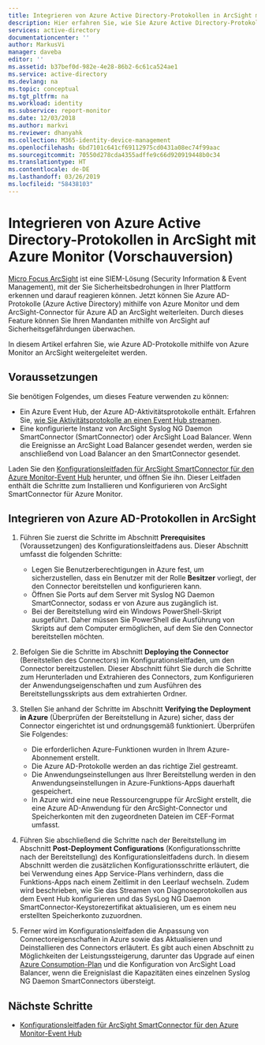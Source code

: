 ```yaml
---
title: Integrieren von Azure Active Directory-Protokollen in ArcSight mit Azure Monitor (Vorschauversion) | Microsoft-Dokumentation
description: Hier erfahren Sie, wie Sie Azure Active Directory-Protokolle mit Azure Monitor (Vorschauversion) in ArcSight integrieren.
services: active-directory
documentationcenter: ''
author: MarkusVi
manager: daveba
editor: ''
ms.assetid: b37bef0d-982e-4e28-86b2-6c61ca524ae1
ms.service: active-directory
ms.devlang: na
ms.topic: conceptual
ms.tgt_pltfrm: na
ms.workload: identity
ms.subservice: report-monitor
ms.date: 12/03/2018
ms.author: markvi
ms.reviewer: dhanyahk
ms.collection: M365-identity-device-management
ms.openlocfilehash: 6bd7101c641cf69112975cd0431a08ec74f99aac
ms.sourcegitcommit: 70550d278cda4355adffe9c66d920919448b0c34
ms.translationtype: HT
ms.contentlocale: de-DE
ms.lasthandoff: 03/26/2019
ms.locfileid: "58438103"
---
```

# <a name="integrate-azure-active-directory-logs-with-arcsight-using-azure-monitor-preview"></a>Integrieren von Azure Active Directory-Protokollen in ArcSight mit Azure Monitor (Vorschauversion)

[Micro Focus ArcSight](https://software.microfocus.com/products/siem-security-information-event-management/overview) ist eine SIEM-Lösung (Security Information & Event Management), mit der Sie Sicherheitsbedrohungen in Ihrer Plattform erkennen und darauf reagieren können. Jetzt können Sie Azure AD-Protokolle (Azure Active Directory) mithilfe von Azure Monitor und dem ArcSight-Connector für Azure AD an ArcSight weiterleiten. Durch dieses Feature können Sie Ihren Mandanten mithilfe von ArcSight auf Sicherheitsgefährdungen überwachen.  

In diesem Artikel erfahren Sie, wie Azure AD-Protokolle mithilfe von Azure Monitor an ArcSight weitergeleitet werden. 

## <a name="prerequisites"></a>Voraussetzungen

Sie benötigen Folgendes, um dieses Feature verwenden zu können:
* Ein Azure Event Hub, der Azure AD-Aktivitätsprotokolle enthält. Erfahren Sie, [wie Sie Aktivitätsprotokolle an einen Event Hub streamen](quickstart-azure-monitor-stream-logs-to-event-hub.md). 
* Eine konfigurierte Instanz von ArcSight Syslog NG Daemon SmartConnector (SmartConnector) oder ArcSight Load Balancer. Wenn die Ereignisse an ArcSight Load Balancer gesendet werden, werden sie anschließend von Load Balancer an den SmartConnector gesendet.

Laden Sie den [Konfigurationsleitfaden für ArcSight SmartConnector für den Azure Monitor-Event Hub](https://community.softwaregrp.com/dcvta86296/attachments/dcvta86296/connector-documentation/1232/2/Microsoft%20Azure%20Monitor%20Event%20Hub.pdf) herunter, und öffnen Sie ihn. Dieser Leitfaden enthält die Schritte zum Installieren und Konfigurieren von ArcSight SmartConnector für Azure Monitor. 

## <a name="integrate-azure-ad-logs-with-arcsight"></a>Integrieren von Azure AD-Protokollen in ArcSight

1. Führen Sie zuerst die Schritte im Abschnitt **Prerequisites** (Voraussetzungen) des Konfigurationsleitfadens aus. Dieser Abschnitt umfasst die folgenden Schritte:
    * Legen Sie Benutzerberechtigungen in Azure fest, um sicherzustellen, dass ein Benutzer mit der Rolle **Besitzer** vorliegt, der den Connector bereitstellen und konfigurieren kann.
    * Öffnen Sie Ports auf dem Server mit Syslog NG Daemon SmartConnector, sodass er von Azure aus zugänglich ist. 
    * Bei der Bereitstellung wird ein Windows PowerShell-Skript ausgeführt. Daher müssen Sie PowerShell die Ausführung von Skripts auf dem Computer ermöglichen, auf dem Sie den Connector bereitstellen möchten.

2. Befolgen Sie die Schritte im Abschnitt **Deploying the Connector** (Bereitstellen des Connectors) im Konfigurationsleitfaden, um den Connector bereitzustellen. Dieser Abschnitt führt Sie durch die Schritte zum Herunterladen und Extrahieren des Connectors, zum Konfigurieren der Anwendungseigenschaften und zum Ausführen des Bereitstellungsskripts aus dem extrahierten Ordner. 

3. Stellen Sie anhand der Schritte im Abschnitt **Verifying the Deployment in Azure** (Überprüfen der Bereitstellung in Azure) sicher, dass der Connector eingerichtet ist und ordnungsgemäß funktioniert. Überprüfen Sie Folgendes:
    * Die erforderlichen Azure-Funktionen wurden in Ihrem Azure-Abonnement erstellt.
    * Die Azure AD-Protokolle werden an das richtige Ziel gestreamt. 
    * Die Anwendungseinstellungen aus Ihrer Bereitstellung werden in den Anwendungseinstellungen in Azure-Funktions-Apps dauerhaft gespeichert. 
    * In Azure wird eine neue Ressourcengruppe für ArcSight erstellt, die eine Azure AD-Anwendung für den ArcSight-Connector und Speicherkonten mit den zugeordneten Dateien im CEF-Format umfasst.

4. Führen Sie abschließend die Schritte nach der Bereitstellung im Abschnitt **Post-Deployment Configurations** (Konfigurationsschritte nach der Bereitstellung) des Konfigurationsleitfadens durch. In diesem Abschnitt werden die zusätzlichen Konfigurationsschritte erläutert, die bei Verwendung eines App Service-Plans verhindern, dass die Funktions-Apps nach einem Zeitlimit in den Leerlauf wechseln. Zudem wird beschrieben, wie Sie das Streamen von Diagnoseprotokollen aus dem Event Hub konfigurieren und das SysLog NG Daemon SmartConnector-Keystorezertifikat aktualisieren, um es einem neu erstellten Speicherkonto zuzuordnen.

5. Ferner wird im Konfigurationsleitfaden die Anpassung von Connectoreigenschaften in Azure sowie das Aktualisieren und Deinstallieren des Connectors erläutert. Es gibt auch einen Abschnitt zu Möglichkeiten der Leistungssteigerung, darunter das Upgrade auf einen [Azure Consumption-Plan](https://azure.microsoft.com/pricing/details/functions) und die Konfiguration von ArcSight Load Balancer, wenn die Ereignislast die Kapazitäten eines einzelnen Syslog NG Daemon SmartConnectors übersteigt.

## <a name="next-steps"></a>Nächste Schritte

* [Konfigurationsleitfaden für ArcSight SmartConnector für den Azure Monitor-Event Hub](https://community.softwaregrp.com/dcvta86296/attachments/dcvta86296/connector-documentation/1232/2/Microsoft%20Azure%20Monitor%20Event%20Hub.pdf)
